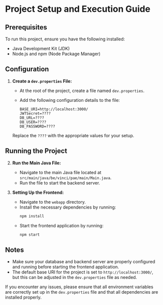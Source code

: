 # Project Setup and Execution Guide

## Prerequisites

To run this project, ensure you have the following installed:
- Java Development Kit (JDK)
- Node.js and npm (Node Package Manager)

## Configuration

1. **Create a `dev.properties` File:**
   - At the root of the project, create a file named `dev.properties`.
   - Add the following configuration details to the file:

     ```properties
     BASE_URI=http://localhost:3000/
     JWTSecret=????
     DB_URL=????
     DB_USER=????
     DB_PASSWORD=????
     ```

   Replace the `????` with the appropriate values for your setup.

## Running the Project

2. **Run the Main Java File:**
   - Navigate to the main Java file located at `src/main/java/be/vinci/pae/main/Main.java`.
   - Run the file to start the backend server.

3. **Setting Up the Frontend:**
   - Navigate to the `webapp` directory.
   - Install the necessary dependencies by running:
     ```bash
     npm install
     ```
   - Start the frontend application by running:
     ```bash
     npm start
     ```

## Notes

- Make sure your database and backend server are properly configured and running before starting the frontend application.
- The default base URI for the project is set to `http://localhost:3000/`, but this can be adjusted in the `dev.properties` file as needed.

If you encounter any issues, please ensure that all environment variables are correctly set up in the `dev.properties` file and that all dependencies are installed properly.

